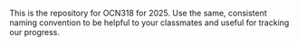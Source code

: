 This is the repository for OCN318 for 2025. 
Use the same, consistent naming convention to be helpful to your classmates and useful for tracking our progress. 
